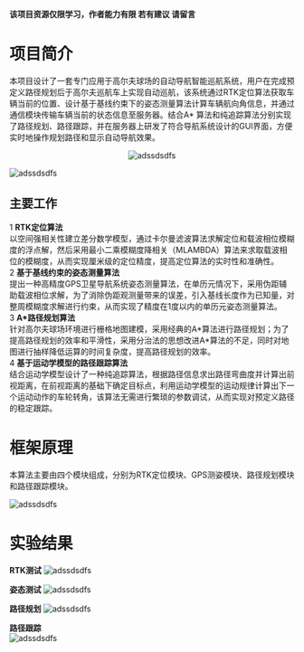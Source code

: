 **该项目资源仅限学习，作者能力有限 若有建议 请留言**


# 项目简介
本项目设计了一套专门应用于高尔夫球场的自动导航智能巡航系统，用户在完成预定义路径规划后于高尔夫巡航车上实现自动巡航，该系统通过RTK定位算法获取车辆当前的位置、设计基于基线约束下的姿态测量算法计算车辆航向角信息，并通过通信模块传输车辆当前的状态信息至服务器。结合A* 算法和纯追踪算法分别实现了路径规划、路径跟踪，并在服务器上研发了符合导航系统设计的GUI界面，方便实时地操作规划路径和显示自动导航效果。

<div align=center>

![adssdsdfs](https://github.com/CWORLDY/Golf-intelligent-cruise-car-system/blob/master/document/photo/5.png)  

<div align=left>             

![adssdsdfs](https://github.com/CWORLDY/Golf-intelligent-cruise-car-system/blob/master/document/photo/1.jpg)

## 主要工作
1 **RTK定位算法**  
    以空间强相关性建立差分数学模型，通过卡尔曼滤波算法求解定位和载波相位模糊度的浮点解，然后采用最小二乘模糊度降相关（MLAMBDA）算法来求取载波相位的模糊度，从而实现厘米级的定位精度，提高定位算法的实时性和准确性。  
2 **基于基线约束的姿态测量算法**  
    提出一种高精度GPS卫星导航系统姿态测量算法，在单历元情况下，采用伪距辅助载波相位求解，为了消除伪距观测量带来的误差，引入基线长度作为已知量，对整周模糊度求解进行约束，从而实现了精度在1度以内的单历元姿态测量算法。  
3 **A\*路径规划算法**  
    针对高尔夫球场环境进行栅格地图建模，采用经典的A\*算法进行路径规划；为了提高路径规划的效率和平滑性，采用分治法的思想改进A\*算法的不足，同时对地图进行抽样降低运算的时间复杂度，提高路径规划的效率。  
4 **基于运动学模型的路径跟踪算法**  
    结合运动学模型设计了一种纯追踪算法，根据路径信息求出路径弯曲度并计算出前视距离，在前视距离的基础下确定目标点，利用运动学模型的运动规律计算出下一个运动动作的车轮转角，该算法无需进行繁琐的参数调试，从而实现对预定义路径的稳定跟踪。  


# 框架原理
本算法主要由四个模块组成，分别为RTK定位模块、GPS测姿模块、路径规划模块和路径跟踪模块。

![adssdsdfs](https://github.com/CWORLDY/Golf-intelligent-cruise-car-system/blob/master/document/photo/7.jpg)


# 实验结果

 **RTK测试**
![adssdsdfs](https://github.com/CWORLDY/Golf-intelligent-cruise-car-system/blob/master/document/photo/122.png)
  
    
 **姿态测试**
![adssdsdfs](https://github.com/CWORLDY/Golf-intelligent-cruise-car-system/blob/master/document/photo/15.jpg)
  
    
 **路径规划**
![adssdsdfs](https://github.com/CWORLDY/Golf-intelligent-cruise-car-system/blob/master/document/photo/9.png)
  
 **路径跟踪**  
![adssdsdfs](https://github.com/CWORLDY/Golf-intelligent-cruise-car-system/blob/master/document/photo/实地测试.png)



